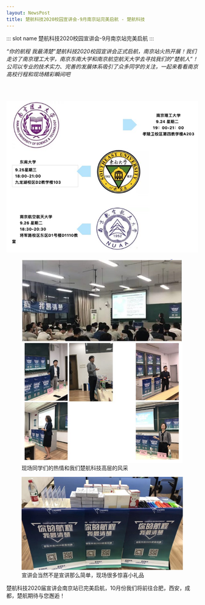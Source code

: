 ```yaml
---
layout: NewsPost
title: 楚航科技2020校园宣讲会-9月南京站完美启航 - 楚航科技
---
```


::: slot name
楚航科技2020校园宣讲会-9月南京站完美启航
:::

*“你的航程 我最清楚”楚航科技2020校园宣讲会正式启航，南京站火热开展！我们走访了南京理工大学，南京东南大学和南京航空航天大学去寻找我们的“楚航人”！公司以专业的技术实力、完善的发展体系吸引了众多同学的关注，一起来看看南京高校行程和现场精彩瞬间吧*

<br>
<br>

![pic](./assets/2019-09-28/001.jpg)

<figure>
  <img src='./assets/2019-09-28/002.jpg'>
  <figcaption>现场同学们的热情和我们楚航科技高层的风采</figcaption>
</figure>

<figure>
  <img src='./assets/2019-09-28/003.jpg'>
  <figcaption>宣讲会当然不是宣讲那么简单，现场很多惊喜小礼品</figcaption>
</figure>

楚航科技2020届宣讲会南京站已完美启航，10月份我们将前往合肥，西安，成都，楚航期待与您邂逅！


